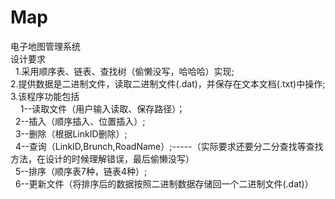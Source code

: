 # Map<br />
电子地图管理系统<br />
设计要求 <br />
    1.采用顺序表、链表、查找树（偷懒没写，哈哈哈）实现;<br />
    2.提供数据是二进制文件，读取二进制文件(.dat)，并保存在文本文档(.txt)中操作;<br />
    3.该程序功能包括  <br />
    &nbsp;1--读取文件（用户输入读取、保存路径）；<br />
    &nbsp;&nbsp;2--插入（顺序插入、位置插入）;<br />
    &nbsp;&nbsp;3--删除（根据LinkID删除）;<br />
    &nbsp;&nbsp;4--查询（LinkID,Brunch,RoadName）;-----（实际要求还要分二分查找等查找方法，在设计的时候理解错误，最后偷懒没写）<br />
    &nbsp;&nbsp;5--排序（顺序表7种，链表4种）;<br />
    &nbsp;&nbsp;6--更新文件（将排序后的数据按照二进制数据存储回一个二进制文件(.dat)）<br />

